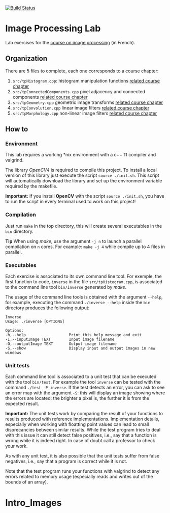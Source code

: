 [![Build Status](https://perretb.visualstudio.com/AzurePipelines/_apis/build/status%2FPerretB.ImageProcessingLab?branchName=main)](https://perretb.visualstudio.com/AzurePipelines/_build/latest?definitionId=1&branchName=main)

# Image Processing Lab

Lab exercises for the  [course on image processing](https://perso.esiee.fr/~perretb/I5FM/TAI/) (in French).



## Organization

There are 5 files to complete, each one corresponds to a course chapter:

1. ``src/tpHistogram.cpp``: histogram manipulation functions [related course chapter](https://perso.esiee.fr/~perretb/I5FM/TAI/histogramme/index.html)
2. ``src/tpConnectedComponents.cpp`` pixel adjacency and connected components [related course chapter](https://perso.esiee.fr/~perretb/I5FM/TAI/connexity/index.html)
3. ``src/tpGeometry.cpp`` geometric image transforms [related course chapter](https://perso.esiee.fr/~perretb/I5FM/TAI/geometry/index.html)
4. ``src/tpConvolution.cpp`` linear image filters [related course chapter](https://perso.esiee.fr/~perretb/I5FM/TAI/convolution/index.html)
5. ``src/tpMorphology.cpp`` non-linear image filters [related course chapter](https://perso.esiee.fr/~perretb/I5FM/TAI/morpho/index.html)

## How to


### Environment

This lab requires a working *nix environment with a c++ 11 compiler and valgrind.

The library *OpenCV4* is required to compile this project. To install a local version of this library just execute the script ``source ./init.sh``. This script will automatically download the library and set up the environment variable required by the makefile.  

**Important:** If you install **OpenCV** with the script ``source ./init.sh``, you have to run the script in every terminal used to work on this project!

### Compilation

Just run ``make`` in the top directory, this will create several executables in the ``bin`` directory. 

**Tip** When using *make*, use the argument ``-j n`` to launch a parallel compilation on ``n`` cores. For example: ``make -j 4`` while compile up to 4 files in parallel. 

### Executables

Each exercise is associated to its own command line tool. For exemple, the first function to code, ``inverse`` in the file ``src/tpHistogram.cpp``, is associated to the command line tool ``bin/inverse`` generated by *make*.

The usage of the command line tools is obtained with the argument ``--help``, for example, executing the command ``./inverse --help`` inside the ``bin`` directory produces the following output:

    Inverse
    Usage: ./inverse [OPTIONS]

    Options:
    -h,--help                   Print this help message and exit
    -I,--inputImage TEXT        Input image filename
    -O,--outputImage TEXT       Output image filename
    -S,--show                   Display input and output images in new windows

### Unit tests

Each command line tool is associated to a unit test that can be executed with the tool ``bin/test``. For example the tool ``inverse`` can be tested with the command ``./test -P inverse``. If the test detects an error, you can ask to see an error map with the argument ``-S``: this will display an image showing where the errors are located: the brighter a pixel is, the further it is from the expected result. 

**Important:** The unit tests work by comparing the result of your functions to results produced with reference implementations. Implementation details, especially when working with floatting point values can lead to small disprecancies between similar results. While the test program tries to deal with this issue it can still detect false positives, i.e., say that a function is wrong while it is indeed right. In case of doubt call a professor to check your work.

As with any unit test, it is also possible that the unit tests suffer from false negatives, i.e., say that a program is correct while it is not.

Note that the test program runs your functions with valgrind to detect any errors related to memory usage (especially reads and writes out of the bounds of an array). 
# Intro_Images
